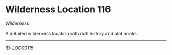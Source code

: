 # Wilderness Location 116

*Wilderness*

A detailed wilderness location with rich history and plot hooks.

---
*ID: LOC00115*